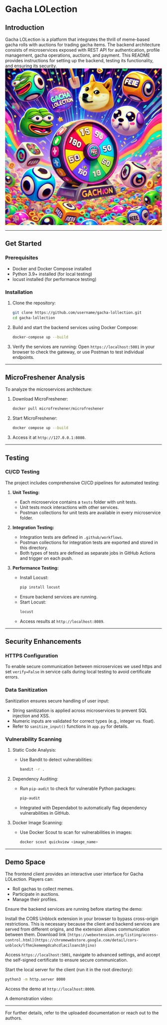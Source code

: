 # Gacha LOLection

## Introduction
Gacha LOLection is a platform that integrates the thrill of meme-based gacha rolls with auctions for trading gacha items. The backend architecture consists of microservices exposed with REST API for authentication, profile management, gacha operations, auctions, and payment. 
This README provides instructions for setting up the backend, testing its functionality, and ensuring its security.
![Gacha LOLection Banner](./sfondo.webp)

---

## Get Started

### Prerequisites
- Docker and Docker Compose installed
- Python 3.9+ installed (for local testing)
- locust installed (for performance testing)

### Installation
1. Clone the repository:
   ```bash
   git clone https://github.com/username/gacha-lollection.git
   cd gacha-lollection
   ```

2. Build and start the backend services using Docker Compose:
   ```bash
   docker-compose up --build
   ```

3. Verify the services are running:
   Open `https://localhost:5001` in your browser to check the gateway, or use Postman to test individual endpoints.

---

## MicroFreshener Analysis
To analyze the microservices architecture:

1. Download MicroFreshener:
   ```bash
   docker pull microfreshener/microfreshener
   ```

2. Start MicroFreshener:
   ```bash
   docker compose up --build
   ```

3. Access it at `http://127.0.0.1:8080`.

---

## Testing

### CI/CD Testing
The project includes comprehensive CI/CD pipelines for automated testing:

1. **Unit Testing:**
   - Each microservice contains a `tests` folder with unit tests.
   - Unit tests mock interactions with other services.
   - Postman collections for unit tests are available in every microservice folder.

2. **Integration Testing:**
   - Integration tests are defined in `.github/workflows`.
   - Postman collections for integration tests are exported and stored in this directory.
   - Both types of tests are defined as separate jobs in GitHub Actions and trigger on each push.

3. **Performance Testing:**
   - Install Locust:
     ```bash
     pip install locust
     ```
   - Ensure backend services are running.
   - Start Locust:
     ```bash
     locust
     ```
   - Access results at `http://localhost:8089`.

---

## Security Enhancements

### HTTPS Configuration
To enable secure communication between microservices we used https and set `verify=False` in service calls during local testing to avoid certificate errors.

### Data Sanitization
Sanitization ensures secure handling of user input:
- String sanitization is applied across microservices to prevent SQL injection and XSS.
- Numeric inputs are validated for correct types (e.g., integer vs. float).
- Refer to `sanitize_input()` functions in `app.py` for details.

### Vulnerability Scanning

1. Static Code Analysis:
   - Use Bandit to detect vulnerabilities:
     ```bash
     bandit -r .
     ```

2. Dependency Auditing:
   - Run `pip-audit` to check for vulnerable Python packages:
     ```bash
     pip-audit
     ```
   - Integrated with Dependabot to automatically flag dependency vulnerabilities in GitHub.

3. Docker Image Scanning:
   - Use Docker Scout to scan for vulnerabilities in images:
     ```bash
     docker scout quickview <image_name>
     ```

---

## Demo Space
The frontend client provides an interactive user interface for Gacha LOLection. Players can:
- Roll gachas to collect memes.
- Participate in auctions.
- Manage their profiles.

Ensure the backend services are running before starting the demo:

Install the CORS Unblock extension in your browser to bypass cross-origin restrictions. This is necessary because the client and backend services are served from different origins, and the extension allows communication between them. Download link `[https://webextension.org/listing/access-control.html](https://chromewebstore.google.com/detail/cors-unblock/lfhmikememgdcahcdlaciloancbhjino)`

Access `https://localhost:5001`, navigate to advanced settings, and accept the self-signed certificate to ensure secure communication.

Start the local server for the client (run it in the root directory):
```bash
python3 -m http.server 8000
```
Access the demo at `http://localhost:8000`.

A demonstration video:


---

For further details, refer to the uploaded documentation or reach out to the authors.


